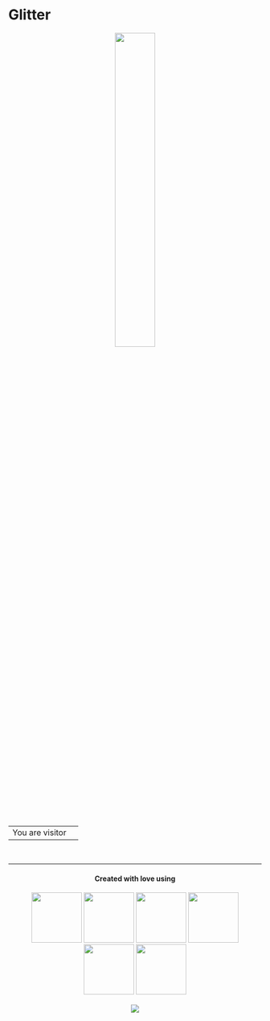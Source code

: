 # Glitter
<p align="center">
<img src="https://user-images.githubusercontent.com/54982599/158023613-73cae52a-94dc-4509-adc5-992fe2cdf608.png" width="40%">
</p>
<table>
  <tr>
    <td>You are visitor</td>
    <td><img src="https://profile-counter.glitch.me/GauravKakoti/count.svg" alt="" /></td>
  </tr>
</table>
<br>
<hr>
<center> <h4>Created with love using<h4> </center>
<p align="center">
  <img src="https://media3.giphy.com/media/ln7z2eWriiQAllfVcn/200w.webp" width="100">
  <img src="https://i.giphy.com/media/LMt9638dO8dftAjtco/200.webp" width="100">
  <img src="https://i.giphy.com/media/eNAsjO55tPbgaor7ma/200w.webp" width="100">
  <img src="https://i.giphy.com/media/VgGthkhUvGgOit7Y9i/200.webp" width="100">
  <img src="https://i.giphy.com/media/KzJkzjggfGN5Py6nkT/200.webp" width="100">
  <img src="https://i.giphy.com/media/IdyAQJVN2kVPNUrojM/200.webp" width="100"><br><br>
  <img src="https://camo.githubusercontent.com/936a08778c7e4885053d148c07bbd2339dfbdd80/68747470733a2f2f6665726f73732e6e65742f782f6e6f6465322e676966" />
</p>
<br>
<br>




